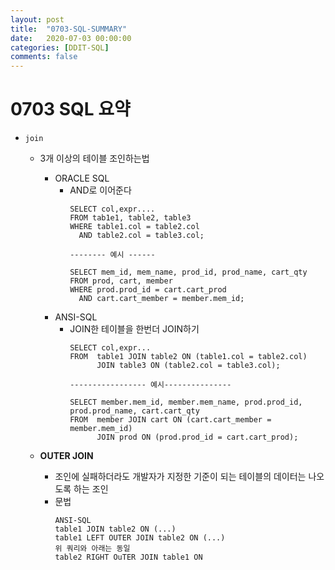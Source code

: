 ```yaml
---
layout: post
title:  "0703-SQL-SUMMARY"
date:   2020-07-03 00:00:00
categories: [DDIT-SQL]
comments: false
---
```


# 0703 SQL 요약

- `join`
    - 3개 이상의 테이블 조인하는법
        - ORACLE SQL 
            - AND로 이어준다
                ```
                SELECT col,expr....
                FROM tab1e1, table2, table3
                WHERE table1.col = table2.col 
                  AND table2.col = table3.col;
                
                -------- 예시 ------             
             
                SELECT mem_id, mem_name, prod_id, prod_name, cart_qty
                FROM prod, cart, member
                WHERE prod.prod_id = cart.cart_prod 
                  AND cart.cart_member = member.mem_id;
                ```
        - ANSI-SQL
            - JOIN한 테이블을 한번더 JOIN하기
                ```
                SELECT col,expr...
                FROM  table1 JOIN table2 ON (table1.col = table2.col) 
                      JOIN table3 ON (table2.col = table3.col);
              
                ----------------- 예시---------------
              
                SELECT member.mem_id, member.mem_name, prod.prod_id, prod.prod_name, cart.cart_qty
                FROM  member JOIN cart ON (cart.cart_member = member.mem_id) 
                      JOIN prod ON (prod.prod_id = cart.cart_prod);
                ```
              
    - __OUTER JOIN__
        - 조인에 실패하더라도 개발자가 지정한 기준이 되는 테이블의 데이터는 나오도록 하는 조인
        - 문법
            ```
            ANSI-SQL 
            table1 JOIN table2 ON (...)
            table1 LEFT OUTER JOIN table2 ON (...)
            위 쿼리와 아래는 동일
            table2 RIGHT OuTER JOIN table1 ON
            ```
        